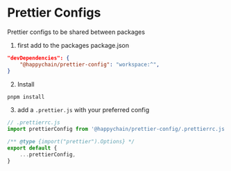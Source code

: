 # Prettier Configs

Prettier configs to be shared between packages

1. first add to the packages package.json

```json
"devDependencies": {
    "@happychain/prettier-config": "workspace:^",
}
```

2. Install

```sh
pnpm install
```

3. add a `.prettier.js` with your preferred config

```js
// .prettierrc.js
import prettierConfig from '@happychain/prettier-config/.prettierrc.js'

/** @type {import("prettier").Options} */
export default {
    ...prettierConfig,
}
```
